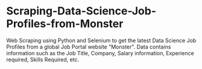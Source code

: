 # Scraping-Data-Science-Job-Profiles-from-Monster
Web Scraping using Python and Selenium to get the latest Data Science Job Profiles from a global Job Portal website "Monster". Data contains information such as the Job Title, Company, Salary information, Experience required, Skills Required, etc.
